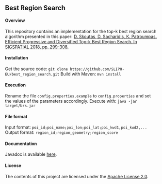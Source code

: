 ## Best Region Search

#### Overview

This repository contains an implementation for the top-k best region search algorithm presented in this paper:
[D. Skoutas, D. Sacharidis, K. Patroumpas. Efficient Progressive and Diversified Top-k Best Region Search. In SIGSPATIAL 2018, pp. 299-308.](https://doi.org/10.1145/3274895.3274965)

#### Installation

Get the source code: `git clone https://github.com/SLIPO-EU/best_region_search.git`
Build with Maven: `mvn install`

#### Execution

Rename the file `config.properties.example` to `config.properties` and set the values of the parameters accordingly.
Execute with: `java -jar target/brs.jar`

#### File format

Input format: `poi_id;poi_name;poi_lon;poi_lat;poi_kwd1,poi_kwd2,...`
Output format: `region_id;region_geometry;region_score`

#### Documentation

Javadoc is available [here](https://slipo-eu.github.io/best_region_search/).

#### License

The contents of this project are licensed under the [Apache License 2.0](https://github.com/SLIPO-EU/loci/blob/master/LICENSE).
